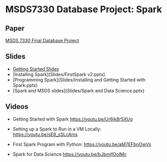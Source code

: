 # MSDS7330 Database Project: Spark

## Paper
[MSDS 7330 Final Database Project](Paper/AustinSparkMSDS7330DatabaseProject.pdf)

## Slides
* [Getting Started Slides](Slides/gettingStartedWithSpark_v1.1.pptx)
* [Installing Spark](Slides/FirstSpark v2.pptx)
* [Programming Spark](Slides/Installing and Getting Started with Spark.pptx)
* [Spark and MSDS slides](Slides/Spark and Data Science.pptx)

## Videos

* Getting Started with Spark 
https://youtu.be/Ur6ik8r5XUg

* Setting up a Spark to Run in a VM Locally:
https://youtu.be/sE8_sSLcAms

* First Spark Program with Python:
https://youtu.be/aM7EFbnOwVs

* Spark for Data Science
https://youtu.be/bJbmjfOolMc
